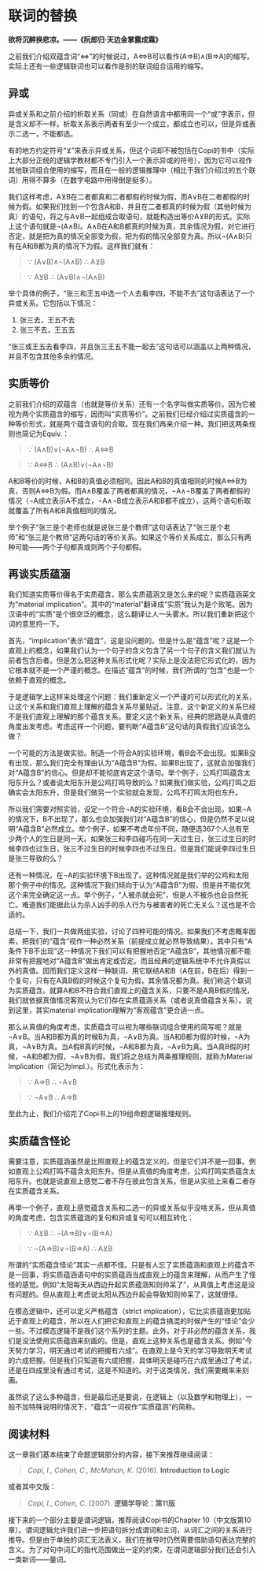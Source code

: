 # 联词的替换

**欲将沉醉换悲凉。——《阮郎归·天边金掌露成霜》**

之前我们介绍双蕴含词“⇔”的时候说过，A⇔B可以看作(A⇒B)∧(B⇒A)的缩写。实际上还有一些逻辑联词也可以看作是别的联词组合运用的缩写。

## 异或

异或关系和之前介绍的析取关系（同或）在自然语言中都用同一个“或”字表示，但是含义却不一样。析取关系表示两者有至少一个成立，都成立也可以，但是异或表示二选一，不能都选。

有的地方约定符号“⊻”来表示异或关系，但这个词却不被包括在Copi的书中（实际上大部分正统的逻辑学教材都不专门引入一个表示异或的符号），因为它可以视作其他联词组合使用的缩写，而且在一般的逻辑推理中（相比于我们介绍过的五个联词）用得不算多（在数字电路中用得倒是挺多）。

我们这样考虑，A⊻B在二者都真和二者都假的时候为假，而A∨B在二者都假的时候为假。如果我们找到一个包含A和B，并且在二者都真的时候为假（其他时候为真）的语句，将之与A∨B一起组成合取语句，就能构造出等价A⊻B的形式。实际上这个语句就是¬(A∧B)。A∧B在A和B都真的时候为真，其余情况为假，对它进行否定，就是把为真的情况全部变为假，把为假的情况全部变为真。所以¬(A∧B)只有在A和B都为真的情况下为假。这样我们就有：

> ∵ (A∨B)∧¬(A∧B) ∴ A⊻B

> ∵ A⊻B ∴ (A∨B)∧¬(A∧B)

举个具体的例子，“张三和王五中选一个人去看李四，不能不去”这句话表达了一个异或关系。它包括以下情况：

1. 张三去，王五不去
1. 张三不去，王五去

“张三或王五去看李四，并且张三王五不能一起去”这句话可以涵盖以上两种情况，并且不包含其他多余的情况。

## 实质等价

之前我们介绍的双蕴含（也就是等价关系）还有一个名字叫做实质等价。因为它被视为两个实质蕴含的缩写，因而叫“实质等价”。之前我们已经介绍过实质蕴含的一种等价形式，就是两个蕴含语句的合取。现在我们再来介绍一种。我们把这两条规则也简记为Equiv.：

> ∵ (A∧B)∨(¬A∧¬B) ∴ A⇔B

> ∵ A⇔B ∴ (A∧B)∨(¬A∧¬B)

A和B等价的时候，A和B的真值必须相同。因此A和B的真值相同的时候A⇔B为真，否则A⇔B为假。而A∧B覆盖了两者都真的情况，¬A∧¬B覆盖了两者都假的情况（¬A成立表示A不成立，¬A∧¬B成立表示A和B都不成立），这两个语句析取就覆盖了所有A和B真值相同的情况。

举个例子“张三是个老师也就是说张三是个教师”这句话表达了“张三是个老师”和“张三是个教师”这两句话的等价关系。如果这个等价关系成立，那么只有两种可能——两个子句都真或则两个子句都假。

## 再谈实质蕴涵

我们知道实质等价得名于实质蕴含，那么实质蕴涵又是怎么来的呢？实质蕴涵英文为“material implication”。其中的“material”翻译成“实质”我认为是个败笔。因为汉语中的“实质”是个很空泛的概念，这么翻译让人一头雾水。所以我们重新把这个词的意思捋一下。

首先，“implication”表示“蕴含”，这是没问题的。但是什么是“蕴含”呢？这是一个直观上的概念，如果我们认为一个句子的含义包含了另一个句子的含义我们就认为前者包含后者。但是怎么把这种关系形式化呢？实际上是没法把它形式化的，因为它根本就不是一个严谨的概念。在描述“蕴含”的时候，我们所谓的“包含”也是一个依赖于直观的概念。

于是逻辑学上这样来处理这个问题：我们重新定义一个严谨的可以形式化的关系，让这个关系和我们直观上理解的蕴含关系尽量贴近。注意，这个新定义的关系已经不是我们直观上理解的那个蕴含关系。要定义这个新关系，经典的思路是从真值的角度出发考虑。考虑这样一个问题，要判断“A蕴含B”这句话的真假我们应该怎么做？

一个可能的方法是做实验。制造一个符合A的实验环境，看B会不会出现。如果B没有出现，那么我们完全有理由认为“A蕴含B”为假。如果B出现了，这就会加强我们对“A蕴含B”的信心。但是却不能彻底肯定这个语句。举个例子，公鸡打鸣蕴含太阳东升么？或者说太阳东升是公鸡打鸣导致的么？如果我们做实验，公鸡打鸣之后确实会太阳东升，但是我们做另一个实验就会发现，公鸡不打鸣太阳也东升。

所以我们需要对照实验，设定一个符合¬A的实验环境，看B会不会出现。如果¬A的情况下，B不出现了，那么也会加强我们对“A蕴含B”的信心，但是仍然不足以说明“A蕴含B”必然成立。举个例子，如果不考虑年份不同，随便选367个人总有至少两个人的生日是同一天。如果张三和李四碰巧在同一天过生日，张三过生日的时候李四也过生日，张三不过生日的时候李四也不过生日。但是我们能说李四过生日是张三导致的么？

还有一种情况，在¬A的实验环境下B出现了。这种情况就是我们举的公鸡和太阳那个例子中的情况。这种情况下我们倾向于认为“A蕴含B”为假，但是并不能仅凭这个来完全确定这一点。举个例子，“人被杀就会死”，但是人不被杀也会自然死亡。难道我们能据此认为杀人凶手的杀人行为与被害者的死亡无关么？这也是不合适的。

总结一下，我们一共做两组实验，讨论了四种可能的情况。如果我们不考虑概率因素，把我们的“蕴含”视作一种必然关系（前提成立就必然导致结果）。其中只有“A条件下B不出现”这一种情况下我们可以有把握地否定“A蕴含B”，其他情况都不能非常有把握地对“A蕴含B”做出肯定或否定。而且经典的逻辑系统中不允许真假以外的真值。因而我们定义这样一种联词，用它联结A和B（A在前，B在后）得到一个复句，只有在A真B假的时候这个复句为假，其余情况都为真。我们称这个联词为实质蕴含。就算A和B不符合我们直观上的蕴含关系，只要不是A真B假的情况，我们就依据真值情况客观认为它们存在实质蕴涵关系（或者说真值蕴含关系）。说到这里，其实material implication理解为“客观蕴含”更合适一点。

那么从真值的角度考虑，实质蕴含可以视为哪些联词组合使用的简写呢？就是¬A∨B。当A和B都为真的时候B为真，¬A∨B为真。当A和B都为假的时候，¬A为真，¬A∨B为真。当A假B真的时候，¬A和B都为真，¬A∨B为真。当A真B假的时候，¬A和B都为假，¬A∨B为假。我们将之总结为两条推理规则，就称为Material Implication（简记为Impl.）。形式化表示为：

> ∵ A⇒B ∴ ¬A∨B

> ∵ ¬A∨B ∴ A⇒B

至此为止，我们介绍完了Copi书上的19组命题逻辑推理规则。

## 实质蕴含怪论

需要注意，实质蕴涵虽然是比照直观上的蕴含定义的，但是它们并不是一回事。例如直观上公鸡打鸣不蕴含太阳东升。但是从真值的角度考虑，公鸡打鸣实质蕴含太阳东升。也就是说直观上感觉二者不存在彼此包含关系，但是从实验上来看二者存在实质蕴含关系。

再举一个例子，直观上感觉蕴含关系和二选一的异或关系似乎没啥关系，但从真值的角度考虑，包含实质蕴涵的复句和异或复句可以相互转化：

> ∵ A⊻B ∴ ¬(A⇒B)∨¬(B⇒A)

> ∵ ¬(A⇒B)∨¬(B⇒A) ∴ A⊻B

所谓的“实质蕴含怪论”其实一点都不怪。只是有人忘了实质蕴涵和直观上的蕴含不是一回事，将实质蕴涵语句中的实质蕴涵当成直观上的蕴含来理解，从而产生了怪怪的感觉。例如“太阳每天从西边升起实质蕴涵知则帅呆了”，从真值上考虑这是没有问题的。但从直观上考虑说太阳从西边升起会导致知则帅呆了，这就很怪。

在模态逻辑中，还可以定义严格蕴含（strict implication），它比实质蕴涵更加贴近于直观上的蕴含，所以在人们把它和直观上的蕴含搞混的时候产生的“怪论”会少一些。不过模态逻辑不是我们这个系列的主题。此外，对于非必然的蕴含关系，我们是没法使用实质蕴涵来刻画的。但是，直观上这种关系也是蕴含关系。例如“今天努力学习，明天通过考试的把握有六成”。在直观上是今天的学习导致明天考试的六成把握。但是我们只知道有六成把握，具体明天是碰巧在六成里通过了考试，还是在四成里没有通过考试，这是不知道的。对于这类情况，我们需要概率来刻画。

虽然说了这么多种蕴含，但是最后还是要说，在逻辑上（以及数学和物理上），一般不加特殊说明的情况下，“蕴含”一词视作“实质蕴涵”的简称。

## 阅读材料

这一章我们基本结束了命题逻辑部分的内容，接下来推荐继续阅读：

> *Copi, I., Cohen, C., McMahon, K.* (2016). **Introduction to Logic**

或者其中文版：

> *Copi, I., Cohen, C.* (2007). **逻辑学导论：第11版**

接下来的一个部分主要是谓词逻辑，推荐阅读Copi书的Chapter 10（中文版第10章）。谓词逻辑允许我们进一步把语句拆分成谓词和主词，从词汇之间的关系进行推导。但是由于单独的词汇无法表义，我们在推导时仍然需要借助语句表达完整的含义。为了对句中词汇的指代范围做出一定的约束，在谓词逻辑部分我们还会引入一类新词——量词。
